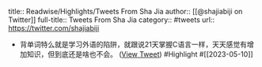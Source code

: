 title:: Readwise/Highlights/Tweets From Sha Jia
author:: [[@shajiabiji on Twitter]]
full-title:: Tweets From Sha Jia
category:: #tweets
url:: https://twitter.com/shajiabiji

- 背单词特么就是学习外语的陷阱，就跟说21天掌握C语言一样，天天感觉有增加知识，但到底还是啥也不会。 ([View Tweet](https://twitter.com/shajiabiji/status/1656101794186133505)) #Highlight #[[2023-05-10]]